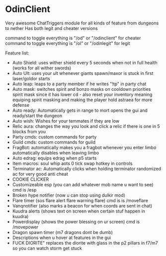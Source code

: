 # OdinClient

Very awesome ChatTriggers module for all kinds of feature from dungeons to nether 
Has both legit and cheater versions


command to toggle everything is "/od" or "/odinclient" for cheater
command to toggle everything is "/ol" or "/odinlegit" for legit


Feature list:
- Auto Shield: uses wither shield every 5 seconds when not in full health (works for all wither swords)
- Auto Ult: uses your ult whenever giants spawn/maxor is stuck in first laser/goldor starts
- Auto leap: leaps to a party member if he writes "!tp" in party chat
- Auto mask: switches spirit and bonzo masks on cooldown priorities spirit mask since it has lower cd - also reset your inventory meaning equiping spirit masking and making the player hold astraea for more defense
- Auto ready: Automatically gets in range to mort opens the gui and ready/start the dungeon
- Auto wish: Wishes for your temmates if they are low
- Relic aura: changes the way you look and click a relic if there is one in 5 blocks from you
- Party cmds: custom commands for party
- Guild cmds: custom commands for guild
- FragBot: automatically makes you a fragbot whenever you enter limbo automatically disables when leaving limbo 
- Auto edrag: equips edrag when p5 starts
- Item macros: soul whip aots 0 tick swap hotkey in controls
- Terminator ac: Automatically clicks when holding terminator randomized ac for very good anti cheat
- COOKIE CLICKER
- Customizeable esp (you can add whatever mob name u want to see) cmd is /esp
- Broken hype notifier (now u can stop using dulkir mod)
- Flare timer (sos flare alert flare warning flare) cmd is is /moveflare
- Vanqnotifier (also marks a beacon for when coords are sent in chat)
- Kuudra alerts (shows text on screen when certain stuf happen in kuudra)
- Powerdisplay (shows the power blessing on ur screen) cmd is /movepower
- Dragon spawn timer (m7 dragons dont be dumb)
- Descriptions when u hover at features in the gui
- FUCK DIORITE" replaces the diorite with glass in the p2 pillars in f7/m7 so you can watch storm get stuck
